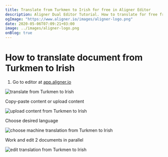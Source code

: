 ```yaml
---
title: Translate from Turkmen to Irish for free in Aligner Editor
description: Aligner Dual Editor Tutorial. How to translate for free from Turkmen to Irish. Aligner is multilingual document management platform. 
ogImage: "https://www.aligner.io/images/aligner-logo.png"
date: 2020-05-06T07:09:21+03:00
image: ../images/aligner-logo.png
onBlog: true
---
```


# How to translate document from Turkmen to Irish

1. Go to editor at [app.aligner.io](https://app.aligner.io "Aligner App web page")

![translate from Turkmen to Irish](../aligner-blank-editor.png "translate from Turkmen to Irish")

Copy-paste content or upload content

![upload content from Turkmen to Irish](../aligner-uploaded-document.png "upload content from Turkmen to Irish")

Choose desired language

![choose machine translation from Turkmen to Irish](../aligner-language-dropdown.png "choose machine translation from Turkmen to Irish")

Work and edit 2 documents in parallel

![edit translation from Turkmen to Irish](../aligner-double-sitded-editor.png "edit translation from Turkmen to Irish")

